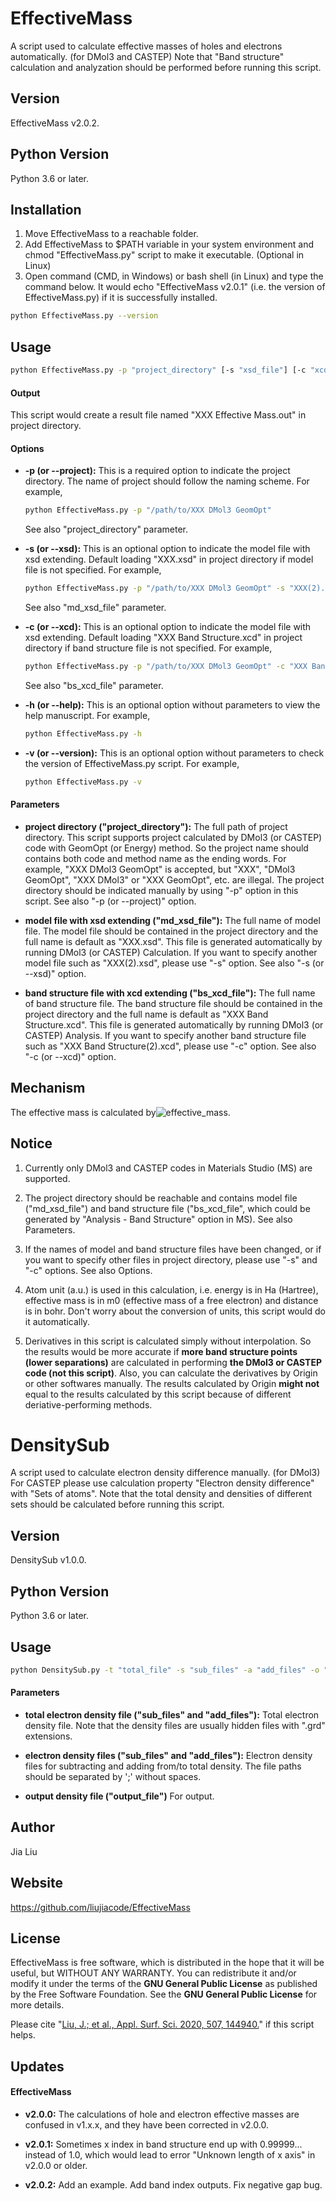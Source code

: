 # EffectiveMass
A script used to calculate effective masses of holes and electrons automatically. (for DMol3 and CASTEP) 
Note that "Band structure" calculation and analyzation should be performed before running this script.

## Version
EffectiveMass v2.0.2.

## Python Version
Python 3.6 or later.

## Installation
1. Move EffectiveMass to a reachable folder.
2. Add EffectiveMass to $PATH variable in your system environment and chmod "EffectiveMass.py" script to make it executable. (Optional in Linux)
3. Open command (CMD, in Windows) or bash shell (in Linux) and type the command below. It would echo "EffectiveMass v2.0.1" (i.e. the version of EffectiveMass.py) if it is successfully installed.
```Bash
python EffectiveMass.py --version
``` 

## Usage
```bash
python EffectiveMass.py -p "project_directory" [-s "xsd_file"] [-c "xcd_file"] [-h] [-v]
```
#### Output
  This script would create a result file named "XXX Effective Mass.out" in project directory.

#### Options
* **-p (or --project):**
  This is a required option to indicate the project directory.
  The name of project should follow the naming scheme.
  For example,
  ```bash
  python EffectiveMass.py -p "/path/to/XXX DMol3 GeomOpt"
  ```
  See also "project_directory" parameter.

* **-s (or --xsd):**
  This is an optional option to indicate the model file with xsd extending.
  Default loading "XXX.xsd" in project directory if model file is not specified.
  For example,
  ```bash
  python EffectiveMass.py -p "/path/to/XXX DMol3 GeomOpt" -s "XXX(2).xsd"
  ```
  See also "md_xsd_file" parameter.

* **-c (or --xcd):**
  This is an optional option to indicate the model file with xsd extending.
  Default loading "XXX Band Structure.xcd" in project directory if band structure file is not specified.
  For example,
  ```bash
  python EffectiveMass.py -p "/path/to/XXX DMol3 GeomOpt" -c "XXX Band Structure(2).xcd"
  ```
  See also "bs_xcd_file" parameter.

* **-h (or --help):**
  This is an optional option without parameters to view the help manuscript.
  For example,
  ```bash
  python EffectiveMass.py -h
  ```
* **-v (or --version):**
  This is an optional option without parameters to check the version of EffectiveMass.py script.
  For example,
  ```bash
  python EffectiveMass.py -v
  ```
  
#### Parameters
* **project directory ("project_directory"):**
  The full path of project directory.
  This script supports project calculated by DMol3 (or CASTEP) code with GeomOpt (or Energy) method.
  So the project name should contains both code and method name as the ending words.
  For example, "XXX DMol3 GeomOpt" is accepted, but "XXX", "DMol3 GeomOpt", "XXX DMol3" or "XXX GeomOpt", etc. are illegal.
  The project directory should be indicated manually by using "-p" option in this script.
  See also "-p (or --project)" option.

* **model file with xsd extending ("md_xsd_file"):**
  The full name of model file.
  The model file should be contained in the project directory and the full name is default as "XXX.xsd".
  This file is generated automatically by running DMol3 (or CASTEP) Calculation.
  If you want to specify another model file such as "XXX(2).xsd", please use "-s" option.
  See also "-s (or --xsd)" option.

* **band structure file with xcd extending ("bs_xcd_file"):**
  The full name of band structure file.
  The band structure file should be contained in the project directory and the full name is default as "XXX Band Structure.xcd".
  This file is generated automatically by running DMol3 (or CASTEP) Analysis.
  If you want to specify another band structure file such as "XXX Band Structure(2).xcd", please use "-c" option.
  See also "-c (or --xcd)" option.

## Mechanism
The effective mass is calculated by![effective_mass](https://github.com/liujiacode/EffectiveMass/blob/master/figures/effective_mass.jpg).

## Notice
1. Currently only DMol3 and CASTEP codes in Materials Studio (MS) are supported.

2. The project directory should be reachable and contains model file ("md_xsd_file") and band structure file ("bs_xcd_file", which could be generated by "Analysis - Band Structure" option in MS). See also Parameters.

3. If the names of model and band structure files have been changed, or if you want to specify other files in project directory, please use "-s" and "-c" options. See also Options.

4. Atom unit (a.u.) is used in this calculation, i.e. energy is in Ha (Hartree), effective mass is in m0 (effective mass of a free electron) and distance is in bohr. Don't worry about the conversion of units, this script would do it automatically.

5. Derivatives in this script is calculated simply without interpolation. So the results would be more accurate if **more band structure points (lower separations)** are calculated in performing **the DMol3 or CASTEP code (not this script)**. Also, you can calculate the derivatives by Origin or other softwares manually. The results calculated by Origin **might not** equal to the results calculated by this script because of different deriative-performing methods.



# DensitySub
A script used to calculate electron density difference manually. (for DMol3) 
For CASTEP please use calculation property "Electron density difference" with "Sets of atoms". 
Note that the total density and densities of different sets should be calculated before running this script.

## Version
DensitySub v1.0.0.

## Python Version
Python 3.6 or later.

## Usage
```bash
python DensitySub.py -t "total_file" -s "sub_files" -a "add_files" -o "output_file" [-h] [-v]
```

#### Parameters
* **total electron density file ("sub_files" and "add_files"):**
  Total electron density file.
  Note that the density files are usually hidden files with ".grd" extensions.

* **electron density files ("sub_files" and "add_files"):**
  Electron density files for subtracting and adding from/to total density.
  The file paths should be separated by ';' without spaces.

* **output density file ("output_file")**
  For output.




## Author
Jia Liu

## Website
https://github.com/liujiacode/EffectiveMass

## License
EffectiveMass is free software, which is distributed in the hope that it will be useful, but WITHOUT ANY WARRANTY. You can redistribute it and/or modify it under the terms of the **GNU General Public License** as published by the Free Software Foundation. See the **GNU General Public License** for more details.

Please cite "[Liu, J.; et al., Appl. Surf. Sci. 2020, 507, 144940.](https://doi.org/10.1016/j.apsusc.2019.144940)" if this script helps.

## Updates
#### EffectiveMass
* **v2.0.0:** The calculations of hole and electron effective masses are confused in v1.x.x, and they have been corrected in v2.0.0.

* **v2.0.1:** Sometimes x index in band structure end up with 0.99999... instead of 1.0, which would lead to error "Unknown length of x axis" in v2.0.0 or older.

* **v2.0.2:** Add an example. Add band index outputs. Fix negative gap bug.
